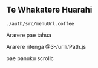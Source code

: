 ## Te Whakatere Huarahi

`./auth/src/menuUrl.coffee`

Ararere pae tahua

Ararere ritenga
@3-/urlli/Path.js

pae panuku
scrollc